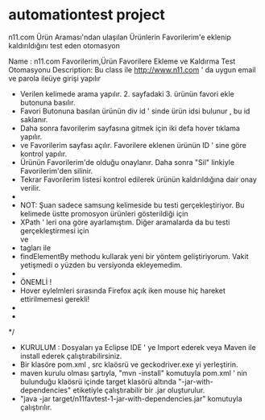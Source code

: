# automationtest project
n11.com Ürün Araması'ndan ulaşılan Ürünlerin Favorilerim'e eklenip kaldırıldığını test eden otomasyon

 Name 	   : n11.com Favorilerim,Ürün Favorilere Ekleme ve Kaldırma Test Otomasyonu
 Description: Bu class ile http://www.n11.com ' da uygun email ve parola ileüye girişi yapılır
 *  Verilen kelimede arama yapılır. 2. sayfadaki 3. ürünün favori ekle butonuna basılır.
 *  Favori Butonuna basılan ürünün div id ' sinde ürün idsi bulunur , bu id saklanır.
 *  Daha sonra favorilerim sayfasına gitmek için iki defa hover tıklama yapılır.
 *  ve Favorilerim sayfası açılır. Favorilere eklenen ürünün ID ' sine göre kontrol yapılır.
 *  Ürünün Favorilerim'de olduğu onaylanır. Daha sonra "Sil" linkiyle Favorilerim'den silinir.
 *  Tekrar Favorilerim listesi kontrol edilerek ürünün kaldırıldığına dair onay verilir. 
 * 
 *  NOT: Şuan sadece samsung kelimeside bu testi gerçekleştiriyor. Bu kelimede üstte promosyon ürünleri gösterildiği için 
 *  XPath ' leri ona göre ayarlamıştım. Diğer aramalarda da bu testi gerçekleştirmesi için <section>  ve <li> tagları ile 
 *  findElementBy methodu kullarak yeni bir yöntem geliştiriyorum. Vakit yetişmedi o yüzden bu versiyonda ekleyemedim.
 *
 *  ÖNEMLİ !
 *  Hover eylelmleri sırasında Firefox açık iken mouse hiç hareket ettirilmemesi gerekli!
 * 
 * 
 */
* KURULUM : Dosyaları ya Eclipse IDE ' ye Import ederek veya Maven ile install ederek çalıştırabilirsiniz.
* Bir klasöre pom.xml , src klaösrü ve geckodriver.exe yi yerleştirin.
* maven kurulu olması şartıyla,  "mvn -install" komutuyla pom.xml ' nin bulunduğu klaösrü içinde target klasörü altında           "-jar-with-dependencies" etiketiyle çalıştırabilir bir .jar oluşturulur.  
* "java -jar target/n11favtest-1-jar-with-dependencies.jar"  komutuyla çalıştırılır.
